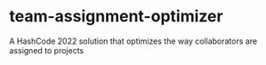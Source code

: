 # team-assignment-optimizer
A HashCode 2022 solution that optimizes the way collaborators are assigned to projects
